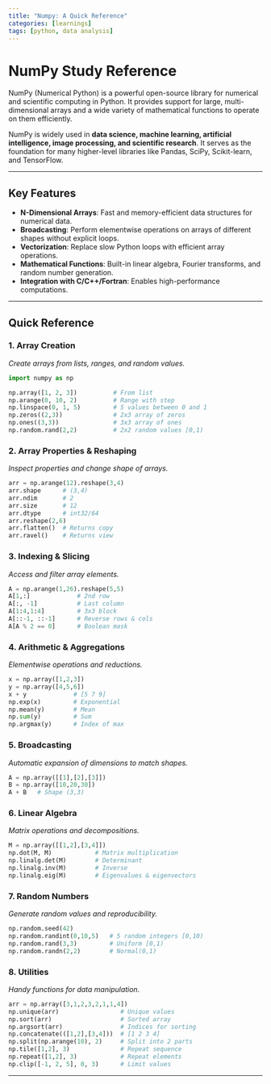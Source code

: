 ```yaml
---
title: "Numpy: A Quick Reference"
categories: [learnings]
tags: [python, data analysis]
---
```


# NumPy Study Reference

NumPy (Numerical Python) is a powerful open-source library for numerical and scientific computing in Python. It provides support for large, multi-dimensional arrays and a wide variety of mathematical functions to operate on them efficiently.

NumPy is widely used in **data science, machine learning, artificial intelligence, image processing, and scientific research**. It serves as the foundation for many higher-level libraries like Pandas, SciPy, Scikit-learn, and TensorFlow.

---

## Key Features
- **N-Dimensional Arrays**: Fast and memory-efficient data structures for numerical data.
- **Broadcasting**: Perform elementwise operations on arrays of different shapes without explicit loops.
- **Vectorization**: Replace slow Python loops with efficient array operations.
- **Mathematical Functions**: Built-in linear algebra, Fourier transforms, and random number generation.
- **Integration with C/C++/Fortran**: Enables high-performance computations.

---

## Quick Reference

### 1. Array Creation
*Create arrays from lists, ranges, and random values.*
```python
import numpy as np

np.array([1, 2, 3])          # From list
np.arange(0, 10, 2)          # Range with step
np.linspace(0, 1, 5)         # 5 values between 0 and 1
np.zeros((2,3))              # 2x3 array of zeros
np.ones((3,3))               # 3x3 array of ones
np.random.rand(2,2)          # 2x2 random values [0,1)
```

### 2. Array Properties & Reshaping
*Inspect properties and change shape of arrays.*
```python
arr = np.arange(12).reshape(3,4)
arr.shape      # (3,4)
arr.ndim       # 2
arr.size       # 12
arr.dtype      # int32/64
arr.reshape(2,6)
arr.flatten()  # Returns copy
arr.ravel()    # Returns view
```

### 3. Indexing & Slicing
*Access and filter array elements.*
```python
A = np.arange(1,26).reshape(5,5)
A[1,:]             # 2nd row
A[:, -1]           # Last column
A[1:4,1:4]         # 3x3 block
A[::-1, ::-1]      # Reverse rows & cols
A[A % 2 == 0]      # Boolean mask
```

### 4. Arithmetic & Aggregations
*Elementwise operations and reductions.*
```python
x = np.array([1,2,3])
y = np.array([4,5,6])
x + y             # [5 7 9]
np.exp(x)         # Exponential
np.mean(y)        # Mean
np.sum(y)         # Sum
np.argmax(y)      # Index of max
```

### 5. Broadcasting
*Automatic expansion of dimensions to match shapes.*
```python
A = np.array([[1],[2],[3]])
B = np.array([10,20,30])
A + B   # Shape (3,3)
```

### 6. Linear Algebra
*Matrix operations and decompositions.*
```python
M = np.array([[1,2],[3,4]])
np.dot(M, M)            # Matrix multiplication
np.linalg.det(M)        # Determinant
np.linalg.inv(M)        # Inverse
np.linalg.eig(M)        # Eigenvalues & eigenvectors
```

### 7. Random Numbers
*Generate random values and reproducibility.*
```python
np.random.seed(42)
np.random.randint(0,10,5)   # 5 random integers [0,10)
np.random.rand(3,3)         # Uniform [0,1)
np.random.randn(2,2)        # Normal(0,1)
```

### 8. Utilities
*Handy functions for data manipulation.*
```python
arr = np.array([3,1,2,3,2,1,1,4])
np.unique(arr)                 # Unique values
np.sort(arr)                   # Sorted array
np.argsort(arr)                # Indices for sorting
np.concatenate(([1,2],[3,4]))  # [1 2 3 4]
np.split(np.arange(10), 2)     # Split into 2 parts
np.tile([1,2], 3)              # Repeat sequence
np.repeat([1,2], 3)            # Repeat elements
np.clip([-1, 2, 5], 0, 3)      # Limit values
```

---

